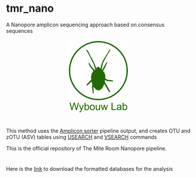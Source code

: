 # tmr_nano
A Nanopore amplicon sequencing approach based on consensus sequences

<div align="center">
  <img height="200" src="https://github.com/diecasfranco/TheMiteRoom_Nanopore/blob/main/Spider-Mite_logoweb.jpg"  />
</div>

#


This method uses the [Amplicon sorter](https://github.com/avierstr/amplicon_sorter) pipeline output, and creates OTU and zOTU (ASV) tables using [USEARCH](https://drive5.com/usearch/) and [VSEARCH](https://github.com/torognes/vsearch) commands
<p align="left">This is the official repository of The Mite Room Nanopore pipeline.</p>


#

Here is the [link](https://zenodo.org/records/14930035) to download the formatted databases for the analysis
